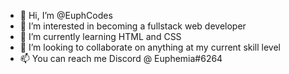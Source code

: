 - 👋 Hi, I’m @EuphCodes
- 👀 I’m interested in becoming a fullstack web developer
- 🌱 I’m currently learning HTML and CSS
- 💞️ I’m looking to collaborate on anything at my current skill level
- 📫 You can reach me Discord @ Euphemia#6264

<!---
EuphCodes/EuphCodes is a ✨ special ✨ repository because its `README.md` (this file) appears on your GitHub profile.
You can click the Preview link to take a look at your changes.
--->
